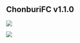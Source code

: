 ## ChonburiFC v1.1.0

[![](http://developer.intbizth.co.th/images/appstore.png)](https://play.google.com/store/apps/details?id=com.intbizth.chonburifc)

[![](http://developer.intbizth.co.th/images/playstore.png)](https://itunes.apple.com/us/app/chonburifc/id1047560176?ls=1&mt=8)
